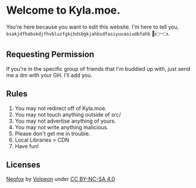 # Welcome to Kyla.moe.
You're here because you want to edit this website.
I'm here to tell you, `bsakjdfhabskdjfhvbluzfgkihdsbgkjahbsdfasiyuvaoiudbfahb` 🥺👉👈.

## Requesting Permission
If you're in the specific group of friends that I'm buddied up with, just send me a dm with your GH. I'll add you.

## Rules
1. You may not redirect off of Kyla.moe.
2. You may not touch anything outside of src/
3. You may not advertise anything of yours.
4. You may not write anything malicious.
5. Please don't get me in trouble.
6. Local Libraries > CDN
7. Have fun!

## Licenses
[Neofox](https://volepon.ink/emojis/neofox) by [Volpeon](https://volepon.ink) under [CC BY-NC-SA 4.0](https://creativecommons.org/licenses/by-nc-sa/4.0/deed.en)
